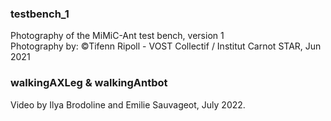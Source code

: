 
### testbench_1  
Photography of the MiMiC-Ant test bench, version 1  
Photography by: ©Tifenn Ripoll - VOST Collectif / Institut Carnot STAR, Jun 2021  


### walkingAXLeg & walkingAntbot
Video by Ilya Brodoline and Emilie Sauvageot, July 2022.  

